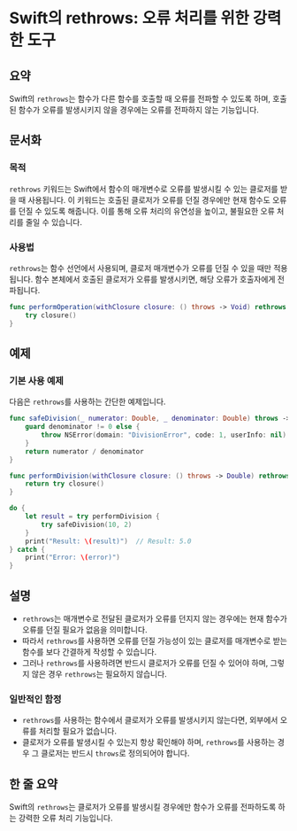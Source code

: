 <!--
Meta Description: # Swift의 rethrows: 오류 처리를 위한 강력한 도구 ## 요약 Swift의 `rethrows`는 함수가 다른 함수를 호출할 때 오류를 전파할 수 있도록 하며, 호출된 함수가 오류를 발생시키지 않을 경우에는 오류를 전파하지 않는 기능입니다. ## 문서화 ##...
Meta Keywords: 오류를, rethrows, 클로저가, double, 함수가
-->

# Swift의 rethrows: 오류 처리를 위한 강력한 도구

## 요약
Swift의 `rethrows`는 함수가 다른 함수를 호출할 때 오류를 전파할 수 있도록 하며, 호출된 함수가 오류를 발생시키지 않을 경우에는 오류를 전파하지 않는 기능입니다.

## 문서화

### 목적
`rethrows` 키워드는 Swift에서 함수의 매개변수로 오류를 발생시킬 수 있는 클로저를 받을 때 사용됩니다. 이 키워드는 호출된 클로저가 오류를 던질 경우에만 현재 함수도 오류를 던질 수 있도록 해줍니다. 이를 통해 오류 처리의 유연성을 높이고, 불필요한 오류 처리를 줄일 수 있습니다.

### 사용법
`rethrows`는 함수 선언에서 사용되며, 클로저 매개변수가 오류를 던질 수 있을 때만 적용됩니다. 함수 본체에서 호출된 클로저가 오류를 발생시키면, 해당 오류가 호출자에게 전파됩니다.

```swift
func performOperation(withClosure closure: () throws -> Void) rethrows {
    try closure()
}
```

## 예제

### 기본 사용 예제
다음은 `rethrows`를 사용하는 간단한 예제입니다.

```swift
func safeDivision(_ numerator: Double, _ denominator: Double) throws -> Double {
    guard denominator != 0 else {
        throw NSError(domain: "DivisionError", code: 1, userInfo: nil)
    }
    return numerator / denominator
}

func performDivision(withClosure closure: () throws -> Double) rethrows -> Double {
    return try closure()
}

do {
    let result = try performDivision {
        try safeDivision(10, 2)
    }
    print("Result: \(result)")  // Result: 5.0
} catch {
    print("Error: \(error)")
}
```

## 설명
- `rethrows`는 매개변수로 전달된 클로저가 오류를 던지지 않는 경우에는 현재 함수가 오류를 던질 필요가 없음을 의미합니다. 
- 따라서 `rethrows`를 사용하면 오류를 던질 가능성이 있는 클로저를 매개변수로 받는 함수를 보다 간결하게 작성할 수 있습니다.
- 그러나 `rethrows`를 사용하려면 반드시 클로저가 오류를 던질 수 있어야 하며, 그렇지 않은 경우 `rethrows`는 필요하지 않습니다.

### 일반적인 함정
- `rethrows`를 사용하는 함수에서 클로저가 오류를 발생시키지 않는다면, 외부에서 오류를 처리할 필요가 없습니다.
- 클로저가 오류를 발생시킬 수 있는지 항상 확인해야 하며, `rethrows`를 사용하는 경우 그 클로저는 반드시 `throws`로 정의되어야 합니다.

## 한 줄 요약
Swift의 `rethrows`는 클로저가 오류를 발생시킬 경우에만 함수가 오류를 전파하도록 하는 강력한 오류 처리 기능입니다.